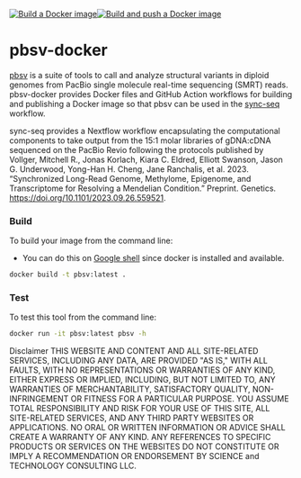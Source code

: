 [![Build a Docker image](https://github.com/adeslatt/pbsv-docker/actions/workflows/docker-image.yml/badge.svg)](https://github.com/adeslatt/pbsv-docker/actions/workflows/docker-image.yml)[![Build and push a Docker image](https://github.com/adeslatt/pbsv-docker/actions/workflows/docker-publish.yml/badge.svg)](https://github.com/adeslatt/pbsv-docker/actions/workflows/docker-publish.yml)

# pbsv-docker

[pbsv](https://github.com/PacificBiosciences/pbsv) is a suite of tools to call and analyze structural variants in diploid genomes from PacBio single molecule real-time sequencing (SMRT) reads. pbsv-docker provides Docker files and GitHub Action workflows for building and publishing a Docker image so that pbsv can be used in the [sync-seq](https://github.com/adeslatt/sync-seq) workflow.

sync-seq provides a Nextflow workflow encapsulating the computational components to take output from the 15:1 molar libraries of gDNA:cDNA sequenced on the PacBio Revio following the protocols published by Vollger, Mitchell R., Jonas Korlach, Kiara C. Eldred, Elliott Swanson, Jason G. Underwood, Yong-Han H. Cheng, Jane Ranchalis, et al. 2023. “Synchronized Long-Read Genome, Methylome, Epigenome, and Transcriptome for Resolving a Mendelian Condition.” Preprint. Genetics. https://doi.org/10.1101/2023.09.26.559521.

### Build

To build your image from the command line:
* You can do this on [Google shell](https://shell.cloud.google.com) since docker is installed and available.

```bash
docker build -t pbsv:latest .
```

### Test

To test this tool from the command line:

```bash
docker run -it pbsv:latest pbsv -h
```

Disclaimer
THIS WEBSITE AND CONTENT AND ALL SITE-RELATED SERVICES, INCLUDING ANY DATA, ARE PROVIDED "AS IS," WITH ALL FAULTS, WITH NO REPRESENTATIONS OR WARRANTIES OF ANY KIND, EITHER EXPRESS OR IMPLIED, INCLUDING, BUT NOT LIMITED TO, ANY WARRANTIES OF MERCHANTABILITY, SATISFACTORY QUALITY, NON-INFRINGEMENT OR FITNESS FOR A PARTICULAR PURPOSE. YOU ASSUME TOTAL RESPONSIBILITY AND RISK FOR YOUR USE OF THIS SITE, ALL SITE-RELATED SERVICES, AND ANY THIRD PARTY WEBSITES OR APPLICATIONS. NO ORAL OR WRITTEN INFORMATION OR ADVICE SHALL CREATE A WARRANTY OF ANY KIND. ANY REFERENCES TO SPECIFIC PRODUCTS OR SERVICES ON THE WEBSITES DO NOT CONSTITUTE OR IMPLY A RECOMMENDATION OR ENDORSEMENT BY SCIENCE and TECHNOLOGY CONSULTING LLC.
